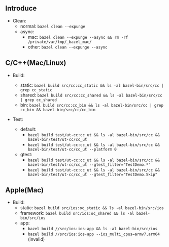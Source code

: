 ## Introduce
- Clean: 
    * normal: `bazel clean --expunge`
    * async: 
        * mac: `bazel clean --expunge --async && rm -rf /private/var/tmp/_bazel_mac/`
        * other: `bazel clean --expunge --async`

## C/C++(Mac/Linux)
- Build: 
    * static: `bazel build src/cc:cc_static && ls -al bazel-bin/src/cc | grep cc_static`
    * shared: `bazel build src/cc:cc_shared && ls -al bazel-bin/src/cc | grep cc_shared`
    * bin: `bazel build src/cc:cc_bin && ls -al bazel-bin/src/cc | grep cc_bin && bazel-bin/src/cc/cc_bin`

- Test:
    * default: 
        * `bazel build test/ut-cc:cc_ut && ls -al bazel-bin/src/cc && bazel-bin/test/ut-cc/cc_ut`
        * `bazel build test/ut-cc:cc_ut && ls -al bazel-bin/src/cc && bazel-bin/test/ut-cc/cc_ut --platform 0`
    * gtest: 
        * `bazel build test/ut-cc:cc_ut && ls -al bazel-bin/src/cc && bazel-bin/test/ut-cc/cc_ut --gtest_filter="TestDemo.*"`
        * `bazel build test/ut-cc:cc_ut && ls -al bazel-bin/src/cc && bazel-bin/test/ut-cc/cc_ut --gtest_filter="TestDemo.Skip"`

## Apple(Mac)
- Build: 
    * static: `bazel build src/ios:oc_static && ls -al bazel-bin/src/ios`
    * framework: `bazel build src/ios:oc_shared && ls -al bazel-bin/src/ios`
    * app: 
        * `bazel build //src/ios:ios-app && ls -al bazel-bin/src/ios`
        * `bazel build //src/ios:ios-app --ios_multi_cpus=armv7,arm64` (invalid)

